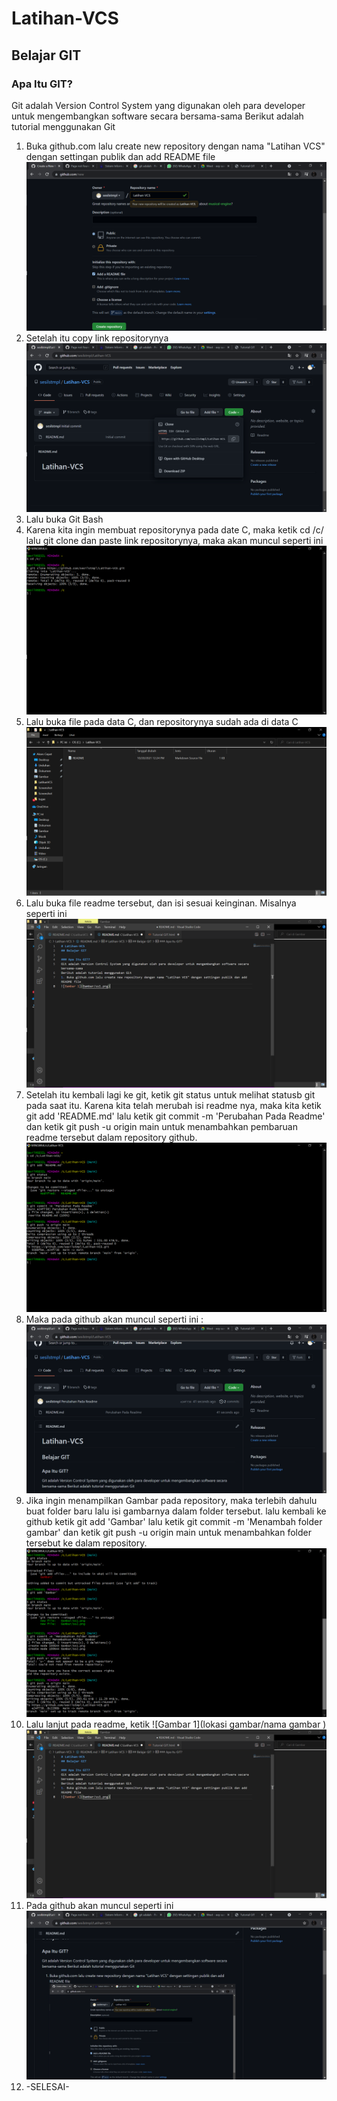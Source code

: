 # Latihan-VCS
## Belajar GIT

### Apa Itu GIT?
Git adalah Version Control System yang digunakan oleh para developer untuk mengembangkan software secara bersama-sama
Berikut adalah tutorial menggunakan Git 
1. Buka github.com lalu create new repository dengan nama "Latihan VCS" dengan settingan publik dan add README file
![Gambar 1](Gambar/ss1.png)
2. Setelah itu copy link repositorynya
![Gambar 2](Gambar/ss2.png)
3. Lalu buka Git Bash
4. Karena kita ingin membuat repositorynya pada date C, maka ketik cd /c/ lalu git clone dan paste link repositorynya, maka akan muncul seperti ini
![Gambar 3](Gambar/ss3.png)
5. Lalu buka file pada data C, dan repositorynya sudah ada di data C
![Gambar 4](Gambar/ss4.png)
6. Lalu buka file readme tersebut, dan isi sesuai keinginan. Misalnya seperti ini
![Gambar 5](Gambar/ss5.png)
7. Setelah itu kembali lagi ke git, ketik git status untuk melihat statusb git pada saat itu. Karena kita telah merubah isi readme nya, maka kita ketik git add 'README.md' lalu ketik git commit -m 'Perubahan Pada Readme' dan ketik git push -u origin main untuk menambahkan pembaruan readme tersebut dalam repository github.
![Gambar 6](Gambar/ss6.png)
8. Maka pada github akan muncul seperti ini :
![Gambar 7](Gambar/ss7.png)
9. Jika ingin menampilkan Gambar pada repository, maka terlebih dahulu buat folder baru lalu isi gambarnya dalam folder tersebut. lalu kembali ke github ketik git add 'Gambar' lalu ketik git commit -m 'Menambah folder gambar' dan ketik git push -u origin main untuk menambahkan folder tersebut ke dalam repository.
![Gambar 8](Gambar/ss8.png)
10. Lalu lanjut pada readme, ketik ![Gambar 1](lokasi gambar/nama gambar )
![Gambar 9](Gambar/ss5.png)
11. Pada github akan muncul seperti ini 
![Gambar 10](Gambar/ss9.png)
12. -SELESAI-